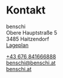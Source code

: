 # Kontakt



benschi  
Obere Hauptstraße 5  
3485 Haitzendorf  
[Lageplan](https://goo.gl/maps/hqbmns4rPHmNMbFC6)  




<a href="tel:+43 676 841666888">+43 676 841666888</a>  
<benschi@benschi.at>  
[benschi.at](https://benschi.at)
